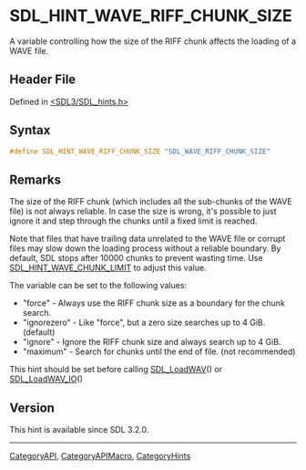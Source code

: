 # SDL_HINT_WAVE_RIFF_CHUNK_SIZE

A variable controlling how the size of the RIFF chunk affects the loading of a WAVE file.

## Header File

Defined in [<SDL3/SDL_hints.h>](https://github.com/libsdl-org/SDL/blob/main/include/SDL3/SDL_hints.h)

## Syntax

```c
#define SDL_HINT_WAVE_RIFF_CHUNK_SIZE "SDL_WAVE_RIFF_CHUNK_SIZE"
```

## Remarks

The size of the RIFF chunk (which includes all the sub-chunks of the WAVE
file) is not always reliable. In case the size is wrong, it's possible to
just ignore it and step through the chunks until a fixed limit is reached.

Note that files that have trailing data unrelated to the WAVE file or
corrupt files may slow down the loading process without a reliable
boundary. By default, SDL stops after 10000 chunks to prevent wasting time.
Use [SDL_HINT_WAVE_CHUNK_LIMIT](SDL_HINT_WAVE_CHUNK_LIMIT) to adjust this
value.

The variable can be set to the following values:

- "force" - Always use the RIFF chunk size as a boundary for the chunk
  search.
- "ignorezero" - Like "force", but a zero size searches up to 4 GiB.
  (default)
- "ignore" - Ignore the RIFF chunk size and always search up to 4 GiB.
- "maximum" - Search for chunks until the end of file. (not recommended)

This hint should be set before calling [SDL_LoadWAV](SDL_LoadWAV)() or
[SDL_LoadWAV_IO](SDL_LoadWAV_IO)()

## Version

This hint is available since SDL 3.2.0.

----
[CategoryAPI](CategoryAPI), [CategoryAPIMacro](CategoryAPIMacro), [CategoryHints](CategoryHints)

